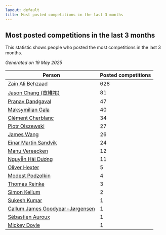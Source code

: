 ```yaml
---
layout: default
title: Most posted competitions in the last 3 months
---
```

## Most posted competitions in the last 3 months
This statistic shows people who posted the most competitions in the last 3 months.

*Generated on 19 May 2025*

| Person | Posted competitions |
| --- | --- |
| [Zain Ali Behzaad](https://www.worldcubeassociation.org/persons/2019BEHZ01) | 628 |
| [Jason Chang (章維祐)](https://www.worldcubeassociation.org/persons/2023CHAN15) | 81 |
| [Pranav Dandgaval](https://www.worldcubeassociation.org/persons/2017DAND01) | 47 |
| [Maksymilian Gala](https://www.worldcubeassociation.org/persons/2022GALA01) | 40 |
| [Clément Cherblanc](https://www.worldcubeassociation.org/persons/2014CHER05) | 34 |
| [Piotr Olszewski](https://www.worldcubeassociation.org/persons/2013OLSZ02) | 27 |
| [James Wang](https://www.worldcubeassociation.org/persons/2015WANG87) | 26 |
| [Einar Martin Sandvik](https://www.worldcubeassociation.org/persons/2018SAND22) | 24 |
| [Manu Vereecken](https://www.worldcubeassociation.org/persons/2010VERE01) | 12 |
| [Nguyễn Hải Dương](https://www.worldcubeassociation.org/persons/2018DUON07) | 11 |
| [Oliver Hexter](https://www.worldcubeassociation.org/persons/2022HEXT01) | 5 |
| [Modest Podzolkin](https://www.worldcubeassociation.org/persons/2017PODZ01) | 4 |
| [Thomas Reinke](https://www.worldcubeassociation.org/persons/2018REIN04) | 3 |
| [Simon Kellum](https://www.worldcubeassociation.org/persons/2016KELL12) | 2 |
| [Sukesh Kumar](https://www.worldcubeassociation.org/persons/2017KUMA30) | 1 |
| [Callum James Goodyear-Jørgensen](https://www.worldcubeassociation.org/persons/2012GOOD02) | 1 |
| [Sébastien Auroux](https://www.worldcubeassociation.org/persons/2008AURO01) | 1 |
| [Mickey Doyle](https://www.worldcubeassociation.org/persons/2021DOYL02) | 1 |
